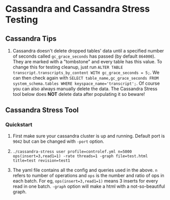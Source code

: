 # Cassandra and Cassandra Stress Testing

## Cassandra Tips

1. Cassandra doesn't delete dropped tables' data until a specified number of seconds called `gc_grace_seconds` has passed (by default `864000`). They are marked with a "tombstone" and every table has this value. To change this for testing cleanup, just run `ALTER TABLE transcript.transcripts_by_content WITH gc_grace_seconds = 5;`. We can then check again with `SELECT table_name,gc_grace_seconds FROM system_schema.tables WHERE keyspace_name='transcript';`. Of course you can also always manually delete the data. The Cassandra Stress tool below does **NOT** delete data after populating it so beware!

## Cassandra Stress Tool

### Quickstart

1. First make sure your cassandra cluster is up and running. Default port is `9042` but can be changed with `-port` option.

2. `./cassandra-stress user profile=controlef.yml n=5000 ops(insert=3,read1=1) -rate threads=1 -graph file=test.html title=test revision=test1`

3. The yaml file contains all the config and queries used in the above. `n` refers to number of operations and `ops` is the number and ratio of ops in each batch. For eg, `ops(insert=3,read1=1)` means 3 inserts for every read in one batch. `-graph` option will make a html with a not-so-beautiful graph.
